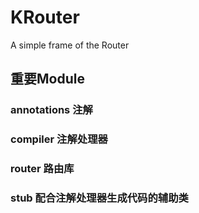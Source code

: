 # KRouter

A simple frame of the Router

## 重要Module

### annotations 注解

### compiler 注解处理器

### router 路由库

### stub 配合注解处理器生成代码的辅助类